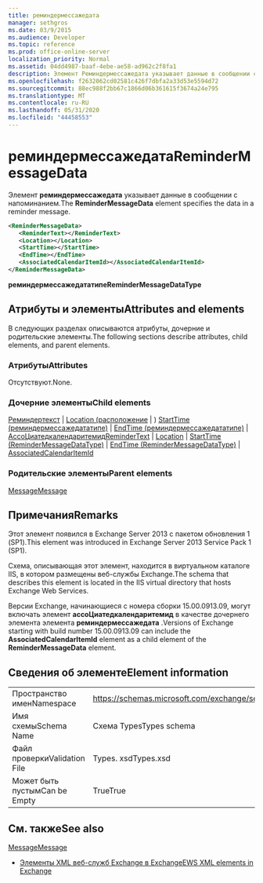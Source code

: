 ```yaml
---
title: реминдермессажедата
manager: sethgros
ms.date: 03/9/2015
ms.audience: Developer
ms.topic: reference
ms.prod: office-online-server
localization_priority: Normal
ms.assetid: 04dd4987-baaf-4ebe-ae58-ad962c2f8fa1
description: Элемент Реминдермессажедата указывает данные в сообщении с напоминанием.
ms.openlocfilehash: f2632062cd02581c426f7dbfa2a33d53e5594d72
ms.sourcegitcommit: 88ec988f2bb67c1866d06b361615f3674a24e795
ms.translationtype: MT
ms.contentlocale: ru-RU
ms.lasthandoff: 05/31/2020
ms.locfileid: "44458553"
---
```

# <a name="remindermessagedata"></a><span data-ttu-id="9d785-103">реминдермессажедата</span><span class="sxs-lookup"><span data-stu-id="9d785-103">ReminderMessageData</span></span>

<span data-ttu-id="9d785-104">Элемент **реминдермессажедата** указывает данные в сообщении с напоминанием.</span><span class="sxs-lookup"><span data-stu-id="9d785-104">The **ReminderMessageData** element specifies the data in a reminder message.</span></span> 
  
```XML
<ReminderMessageData>
   <ReminderText></ReminderText>
   <Location></Location>
   <StartTime></StartTime>
   <EndTime></EndTime>
   <AssociatedCalendarItemId></AssociatedCalendarItemId>
</ReminderMessageData>

```

 <span data-ttu-id="9d785-105">**реминдермессажедататипе**</span><span class="sxs-lookup"><span data-stu-id="9d785-105">**ReminderMessageDataType**</span></span>
## <a name="attributes-and-elements"></a><span data-ttu-id="9d785-106">Атрибуты и элементы</span><span class="sxs-lookup"><span data-stu-id="9d785-106">Attributes and elements</span></span>

<span data-ttu-id="9d785-107">В следующих разделах описываются атрибуты, дочерние и родительские элементы.</span><span class="sxs-lookup"><span data-stu-id="9d785-107">The following sections describe attributes, child elements, and parent elements.</span></span>
  
### <a name="attributes"></a><span data-ttu-id="9d785-108">Атрибуты</span><span class="sxs-lookup"><span data-stu-id="9d785-108">Attributes</span></span>

<span data-ttu-id="9d785-109">Отсутствуют.</span><span class="sxs-lookup"><span data-stu-id="9d785-109">None.</span></span>
  
### <a name="child-elements"></a><span data-ttu-id="9d785-110">Дочерние элементы</span><span class="sxs-lookup"><span data-stu-id="9d785-110">Child elements</span></span>

<span data-ttu-id="9d785-111">[Реминдертекст](remindertext.md)  |  [Location (расположение](location.md)  |  ) [StartTime (реминдермессажедататипе)](starttime-remindermessagedatatype.md)  |  [EndTime (реминдермессажедататипе)](endtime-remindermessagedatatype.md)  |  [АссоЦиатедкалендаритемид](associatedcalendaritemid.md)</span><span class="sxs-lookup"><span data-stu-id="9d785-111">[ReminderText](remindertext.md) | [Location](location.md) | [StartTime (ReminderMessageDataType)](starttime-remindermessagedatatype.md) | [EndTime (ReminderMessageDataType)](endtime-remindermessagedatatype.md) | [AssociatedCalendarItemId](associatedcalendaritemid.md)</span></span>
  
### <a name="parent-elements"></a><span data-ttu-id="9d785-112">Родительские элементы</span><span class="sxs-lookup"><span data-stu-id="9d785-112">Parent elements</span></span>

[<span data-ttu-id="9d785-113">Message</span><span class="sxs-lookup"><span data-stu-id="9d785-113">Message</span></span>](message-ex15websvcsotherref.md)
  
## <a name="remarks"></a><span data-ttu-id="9d785-114">Примечания</span><span class="sxs-lookup"><span data-stu-id="9d785-114">Remarks</span></span>

<span data-ttu-id="9d785-115">Этот элемент появился в Exchange Server 2013 с пакетом обновления 1 (SP1).</span><span class="sxs-lookup"><span data-stu-id="9d785-115">This element was introduced in Exchange Server 2013 Service Pack 1 (SP1).</span></span>
  
<span data-ttu-id="9d785-116">Схема, описывающая этот элемент, находится в виртуальном каталоге IIS, в котором размещены веб-службы Exchange.</span><span class="sxs-lookup"><span data-stu-id="9d785-116">The schema that describes this element is located in the IIS virtual directory that hosts Exchange Web Services.</span></span>
  
<span data-ttu-id="9d785-117">Версии Exchange, начинающиеся с номера сборки 15.00.0913.09, могут включать элемент **ассоЦиатедкалендаритемид** в качестве дочернего элемента элемента **реминдермессажедата** .</span><span class="sxs-lookup"><span data-stu-id="9d785-117">Versions of Exchange starting with build number 15.00.0913.09 can include the **AssociatedCalendarItemId** element as a child element of the **ReminderMessageData** element.</span></span> 
  
## <a name="element-information"></a><span data-ttu-id="9d785-118">Сведения об элементе</span><span class="sxs-lookup"><span data-stu-id="9d785-118">Element information</span></span>

|||
|:-----|:-----|
|<span data-ttu-id="9d785-119">Пространство имен</span><span class="sxs-lookup"><span data-stu-id="9d785-119">Namespace</span></span>  <br/> |https://schemas.microsoft.com/exchange/services/2006/types  <br/> |
|<span data-ttu-id="9d785-120">Имя схемы</span><span class="sxs-lookup"><span data-stu-id="9d785-120">Schema Name</span></span>  <br/> |<span data-ttu-id="9d785-121">Схема Types</span><span class="sxs-lookup"><span data-stu-id="9d785-121">Types schema</span></span>  <br/> |
|<span data-ttu-id="9d785-122">Файл проверки</span><span class="sxs-lookup"><span data-stu-id="9d785-122">Validation File</span></span>  <br/> |<span data-ttu-id="9d785-123">Types. xsd</span><span class="sxs-lookup"><span data-stu-id="9d785-123">Types.xsd</span></span>  <br/> |
|<span data-ttu-id="9d785-124">Может быть пустым</span><span class="sxs-lookup"><span data-stu-id="9d785-124">Can be Empty</span></span>  <br/> |<span data-ttu-id="9d785-125">True</span><span class="sxs-lookup"><span data-stu-id="9d785-125">True</span></span>  <br/> |
   
## <a name="see-also"></a><span data-ttu-id="9d785-126">См. также</span><span class="sxs-lookup"><span data-stu-id="9d785-126">See also</span></span>



[<span data-ttu-id="9d785-127">Message</span><span class="sxs-lookup"><span data-stu-id="9d785-127">Message</span></span>](message-ex15websvcsotherref.md)


- [<span data-ttu-id="9d785-128">Элементы XML веб-служб Exchange в Exchange</span><span class="sxs-lookup"><span data-stu-id="9d785-128">EWS XML elements in Exchange</span></span>](ews-xml-elements-in-exchange.md)

